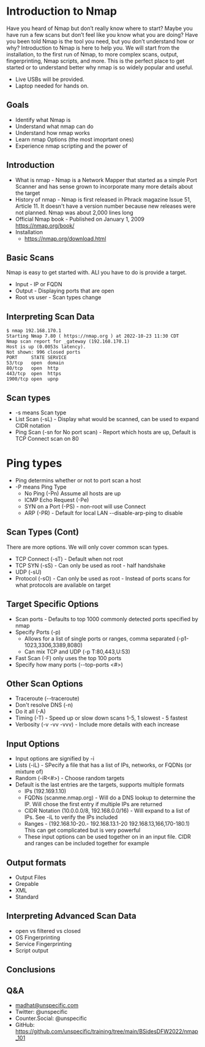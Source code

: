 # Introduction to Nmap

Have you heard of Nmap but don’t really know where to start?  Maybe you have run a few scans but don’t feel like you know what you are doing?  Have you been told Nmap is the tool you need, but you don’t understand how or why?  Introduction to Nmap is here to help you. We will start from the installation, to the first run of Nmap, to more complex scans, output, fingerprinting, Nmap scripts, and more.  This is the perfect place to get started or to understand better why nmap is so widely popular and useful.
* Live USBs will be provided.
* Laptop needed for hands on.


## Goals
- Identify what Nmap is
- Understand what nmap can do
- Understand how nmap works
- Learn nmap Options (the most imoprtant ones)
- Experience nmap scripting and the power of

## Introduction
- What is nmap -  Nmap is a Network Mapper that started as a simple Port Scanner and has sense grown to incorporate many more details about the target
- History of nmap - Nmap is first released in Phrack magazine Issue 51, Article 11. It doesn't have a version number because new releases were not planned. Nmap was about 2,000 lines long
- Official Nmap book -  Published on January 1, 2009 https://nmap.org/book/
- Installation
  - https://nmap.org/download.html

## Basic Scans
Nmap is easy to get started with.  ALl you have to do is provide a target.
- Input - IP or FQDN
- Output - Displaying ports that are open
- Root vs user - Scan types change

## Interpreting Scan Data
```
$ nmap 192.168.170.1
Starting Nmap 7.80 ( https://nmap.org ) at 2022-10-23 11:30 CDT
Nmap scan report for _gateway (192.168.170.1)
Host is up (0.0053s latency).
Not shown: 996 closed ports
PORT     STATE SERVICE
53/tcp   open  domain
80/tcp   open  http
443/tcp  open  https
1900/tcp open  upnp
```

## Scan types
- -s means Scan type
- List Scan (-sL) - Display what would be scanned, can be used to expand CIDR notation
- Ping Scan (-sn for No port scan) - Report which hosts are up, Default is TCP Connect scan on 80

# Ping types
- Ping determins whether or not to port scan a host
- -P means Ping Type
  - No Ping (-Pn) Assume all hosts are up
  - ICMP Echo Request (-Pe)
  - SYN on a Port (-PS<port>) - non-root will use Connect
  - ARP (-PR) - Default for local LAN --disable-arp-ping to disable

## Scan Types (Cont)
There are more options.  We will only cover common scan types.
- TCP Connect (-sT) - Default when not root
- TCP SYN (-sS) - Can only be used as root - half handshake
- UDP (-sU)
- Protocol (-sO) - Can only be used as root - Instead of ports scans for what protocols are available on target

## Target Specific Options
- Scan ports - Defaults to top 1000 commonly detected ports specified by nmap
- Specify Ports (-p)
  - Allows for a list of single ports or ranges, comma separated (-p1-1023,3306,3389,8080)
  - Can mix TCP and UDP (-p T:80,443,U:53)
- Fast Scan (-F) only uses the top 100 ports
- Specify how many ports (--top-ports <#>)

## Other Scan Options
- Traceroute (--traceroute)
- Don't resolve DNS (-n)
- Do it all (-A)
- Timing (-T) - Speed up or slow down scans 1-5, 1 slowest - 5 fastest
- Verbosity (-v -vv -vvv) - Include more details with each increase

## Input Options
- Input options are signified by -i
- Lists (-iL<filename>) - SPecify a file that has a list of IPs, networks, or FQDNs (or mixture of)
- Random (-iR<#>) - Choose random targets
- Default is the last entries are the targets, supports multiple formats
  - IPs (192.169.1.10)
  - FQDNs (scanme.nmap.org) - Will do a DNS lookup to determine the IP.  Will chose the first entry if multiple IPs are returned
  - CIDR Notation (10.0.0.0/8, 192.168.0.0/16) - Will expand to a list of IPs.  See -iL to verify the IPs included
  - Ranges - (192.168.10-20.- 192.168.13.1-20 192.168.13,166,170-180.1) This can get complicated but is very powerful
  - These input options can be used together on in an input file. CIDR and ranges can be included together for example

## Output formats
- Output Files
- Grepable
- XML
- Standard

## Interpreting Advanced Scan Data
- open vs filtered vs closed
- OS Fingerprinting
- Service Fingerprinting
- Script output


## Conclusions

## Q&A
- madhat@unspecific.com
- Twitter: @unspecific
- Counter.Social: @unspecific
- GitHub: https://github.com/unspecific/training/tree/main/BSidesDFW2022/nmap_101
